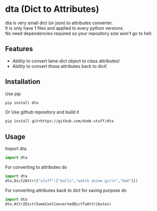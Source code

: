 # dta (Dict to Attributes)

dta is very small dict (or json) to attributes converter.  
It is only have 1 files and applied to every python versions.  
No need dependencies required so your repository size won't go to hell.

## Features

- Ability to convert lame dict object to class attributes!
- Ability to convert those attributes back to dict!

## Installation

Use pip
```bash
pip install dta
```

Or Use github repository and build it
```bash
pip install git+https://github.com/dumb-stuff/dta
```

## Usage

Import dta.
```py
import dta
```
For converting to attributes do
```py
import dta 
dta.Dict2Attr({"stuff":["balls","watch anime girls","OwO"]})
```
For converting attributes back to dict for saving purpose do
```py
import dta
dta.Attr2Dict(SomeCoolConvertedDictToAttributes)
```
